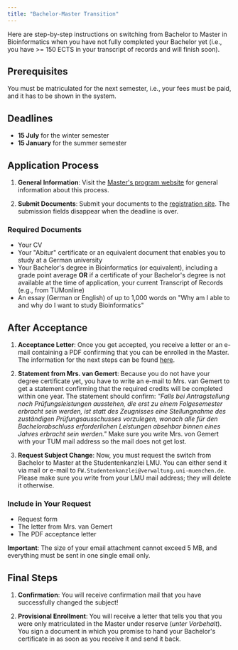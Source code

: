 ```yaml
---
title: "Bachelor-Master Transition"
---
```


Here are step-by-step instructions on switching from Bachelor to Master in Bioinformatics when you have not fully completed your Bachelor yet (i.e., you have >= 150 ECTS in your transcript of records and will finish soon).

## Prerequisites

You must be matriculated for the next semester, i.e., your fees must be paid, and it has to be shown in the system.

## Deadlines

- **15 July** for the winter semester
- **15 January** for the summer semester

## Application Process

1. **General Information**: Visit the [Master's program website](https://www.bio.ifi.lmu.de/studium/studiengaenge_bioinformatik/master/index.html) for general information about this process.

2. **Submit Documents**: Submit your documents to the [registration site](https://www.bio.ifi.lmu.de/studium/studiengaenge_bioinformatik/efv-anmeldung/index.html). The submission fields disappear when the deadline is over.

### Required Documents

- Your CV
- Your "Abitur" certificate or an equivalent document that enables you to study at a German university
- Your Bachelor's degree in Bioinformatics (or equivalent), including a grade point average **OR** if a certificate of your Bachelor's degree is not available at the time of application, your current Transcript of Records (e.g., from TUMonline)
- An essay (German or English) of up to 1,000 words on "Why am I able to and why do I want to study Bioinformatics"

## After Acceptance

1. **Acceptance Letter**: Once you get accepted, you receive a letter or an e-mail containing a PDF confirming that you can be enrolled in the Master. The information for the next steps can be found [here](https://www.lmu.de/de/workspace-fuer-studierende/1x1-des-studiums/fachwechsel/index.html).

2. **Statement from Mrs. van Gemert**: Because you do not have your degree certificate yet, you have to write an e-mail to Mrs. van Gemert to get a statement confirming that the required credits will be completed within one year. The statement should confirm: *"Falls bei Antragstellung noch Prüfungsleistungen ausstehen, die erst zu einem Folgesemester erbracht sein werden, ist statt des Zeugnisses eine Stellungnahme des zuständigen Prüfungsausschusses vorzulegen, wonach alle für den Bachelorabschluss erforderlichen Leistungen absehbar binnen eines Jahres erbracht sein werden."* Make sure you write Mrs. von Gemert with your TUM mail address so the mail does not get lost.

3. **Request Subject Change**: Now, you must request the switch from Bachelor to Master at the Studentenkanzlei LMU. You can either send it via mail or e-mail to `FW.Studentenkanzlei@verwaltung.uni-muenchen.de`. Please make sure you write from your LMU mail address; they will delete it otherwise.

### Include in Your Request

- Request form
- The letter from Mrs. van Gemert
- The PDF acceptance letter

**Important**: The size of your email attachment cannot exceed 5 MB, and everything must be sent in one single email only.

## Final Steps

1. **Confirmation**: You will receive confirmation mail that you have successfully changed the subject!

2. **Provisional Enrollment**: You will receive a letter that tells you that you were only matriculated in the Master under reserve (*unter Vorbehalt*). You sign a document in which you promise to hand your Bachelor's certificate in as soon as you receive it and send it back.
